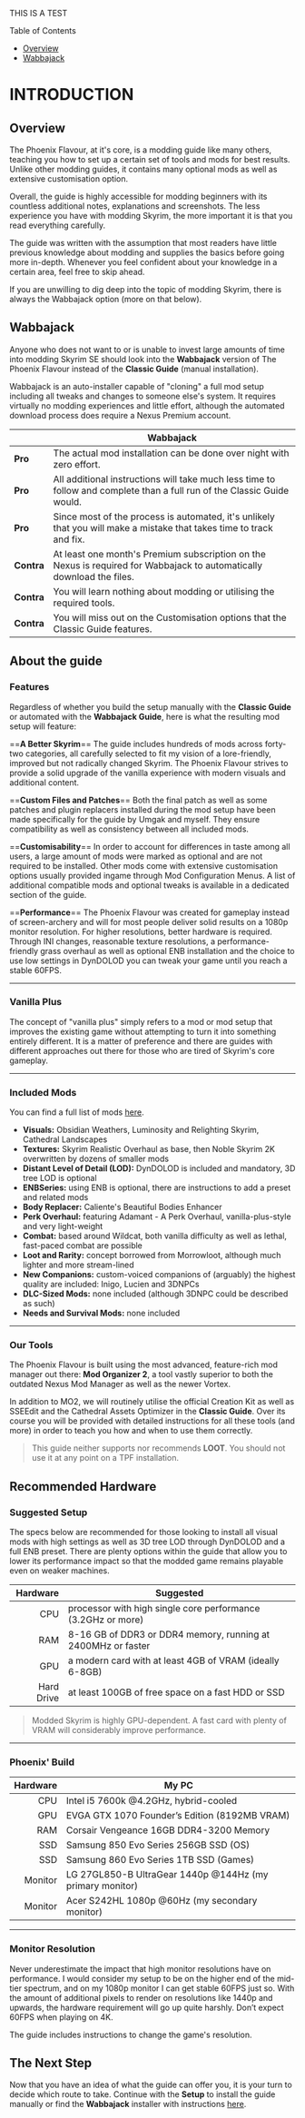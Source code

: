 THIS IS A TEST

Table of Contents
- [Overview](#overview)
- [Wabbajack](#wabbajack)

# INTRODUCTION

## Overview

The Phoenix Flavour, at it's core, is a modding guide like many others, teaching you how to set up a certain set of tools and mods for best results. Unlike other modding guides, it contains many optional mods as well as extensive customisation option.

Overall, the guide is highly accessible for modding beginners with its countless additional notes, explanations and screenshots. The less experience you have with modding Skyrim, the more important it is that you read everything carefully.

The guide was written with the assumption that most readers have little previous knowledge about modding and supplies the basics before going more in-depth. Whenever you feel confident about your knowledge in a certain area, feel free to skip ahead.

If you are unwilling to dig deep into the topic of modding Skyrim, there is always the Wabbajack option (more on that below).

## Wabbajack

Anyone who does not want to or is unable to invest large amounts of time into modding Skyrim SE should look into the **Wabbajack** version of The Phoenix Flavour instead of the **Classic Guide** (manual installation).

Wabbajack is an auto-installer capable of "cloning" a full mod setup including all tweaks and changes to someone else's system. It requires virtually no modding experiences and little effort, although the automated download process does require a Nexus Premium account.

|            | Wabbajack                                                    |
| ---------- | ------------------------------------------------------------ |
| **Pro**    | The actual mod installation can be done over night with zero effort. |
| **Pro**    | All additional instructions will take much less time to follow and complete than a full run of the Classic Guide would. |
| **Pro**    | Since most of the process is automated, it's unlikely that you will make a mistake that takes time to track and fix. |
| **Contra** | At least one month's Premium subscription on the Nexus is required for Wabbajack to automatically download the files. |
| **Contra** | You will learn nothing about modding or utilising the required tools. |
| **Contra** | You will miss out on the Customisation options that the Classic Guide features. |

## About the guide

### Features

Regardless of whether you build the setup manually with the **Classic Guide** or automated with the **Wabbajack Guide**, here is what the resulting mod setup will feature:

==**A Better Skyrim**==
The guide includes hundreds of mods across forty-two categories, all carefully selected to fit my vision of a lore-friendly, improved but not radically changed Skyrim. The Phoenix Flavour strives to provide a solid upgrade of the vanilla experience with modern visuals and additional content.

==**Custom Files and Patches**==
Both the final patch as well as some patches and plugin replacers installed during the mod setup have been made specifically for the guide by Umgak and myself. They ensure compatibility as well as consistency between all included mods.

==**Customisability**==
In order to account for differences in taste among all users, a large amount of mods were marked as optional and are not required to be installed. Other mods come with extensive customisation options usually provided ingame through Mod Configuration Menus. A list of additional compatible mods and optional tweaks is available in a dedicated section of the guide.

==**Performance**==
The Phoenix Flavour was created for gameplay instead of screen-archery and will for most people deliver solid results on a 1080p monitor resolution. For higher resolutions, better hardware is required. Through INI changes, reasonable texture resolutions, a performance-friendly grass overhaul as well as optional ENB installation and the choice to use low settings in DynDOLOD you can tweak your game until you reach a stable 60FPS.

---

### Vanilla Plus

The concept of "vanilla plus" simply refers to a mod or mod setup that improves the existing game without attempting to turn it into something entirely different. It is a matter of preference and there are guides with different approaches out there for those who are tired of Skyrim's core gameplay.

---

### Included Mods

You can find a full list of mods [here](https://docs.google.com/spreadsheets/d/1XFcvzBLykdkSxjX225S9tmqNWFFoTeNWUxBEK5YOIZQ/edit?usp=drive_web&ouid=118321045324288884377).

- **Visuals:** Obsidian Weathers, Luminosity and Relighting Skyrim, Cathedral Landscapes
- **Textures:** Skyrim Realistic Overhaul as base, then Noble Skyrim 2K overwritten by dozens of smaller mods
- **Distant Level of Detail (LOD):** DynDOLOD is included and mandatory, 3D tree LOD is optional
- **ENBSeries:** using ENB is optional, there are instructions to add a preset and related mods
- **Body Replacer:** Caliente's Beautiful Bodies Enhancer
- **Perk Overhaul:** featuring Adamant - A Perk Overhaul, vanilla-plus-style and very light-weight
- **Combat:** based around Wildcat, both vanilla difficulty as well as lethal, fast-paced combat are possible
- **Loot and Rarity:** concept borrowed from Morrowloot, although much lighter and more stream-lined
- **New Companions:** custom-voiced companions of (arguably) the highest quality are included: Inigo, Lucien and 3DNPCs
- **DLC-Sized Mods:** none included (although 3DNPC could be described as such)
- **Needs and Survival Mods:** none included

---

### Our Tools

The Phoenix Flavour is built using the most advanced, feature-rich mod manager out there: **Mod Organizer 2**, a tool vastly superior to both the outdated Nexus Mod Manager as well as the newer Vortex.

In addition to MO2, we will routinely utilise the official Creation Kit as well as SSEEdit and the Cathedral Assets Optimizer in the **Classic Guide**. Over its course you will be provided with detailed instructions for all these tools (and more) in order to teach you how and when to use them correctly.

> This guide neither supports nor recommends **LOOT**. You should not use it at any point on a TPF installation.

## Recommended Hardware

### Suggested Setup

The specs below are recommended for those looking to install all visual mods with high settings as well as 3D tree LOD through DynDOLOD and a full ENB preset. There are plenty options within the guide that allow you to lower its performance impact so that the modded game remains playable even on weaker machines.

|   Hardware | Suggested                                                    |
| ---------: | ------------------------------------------------------------ |
|        CPU | processor with high single core performance (3.2GHz or more) |
|        RAM | 8-16 GB of DDR3 or DDR4 memory, running at 2400MHz or faster |
|        GPU | a modern card with at least 4GB of VRAM (ideally 6-8GB)      |
| Hard Drive | at least 100GB of free space on a fast HDD or SSD            |

> Modded Skyrim is highly GPU-dependent. A fast card with plenty of VRAM will considerably improve performance. 

---

### Phoenix' Build

| Hardware | My PC                                                    |
| -------: | -------------------------------------------------------- |
|      CPU | Intel i5 7600k @4.2GHz, hybrid-cooled                    |
|      GPU | EVGA GTX 1070 Founder’s Edition (8192MB VRAM)            |
|      RAM | Corsair Vengeance 16GB DDR4-3200 Memory                  |
|      SSD | Samsung 850 Evo Series 256GB SSD (OS)                    |
|      SSD | Samsung 860 Evo Series 1TB SSD (Games)                   |
|  Monitor | LG 27GL850-B UltraGear 1440p @144Hz (my primary monitor) |
|  Monitor | Acer S242HL 1080p @60Hz (my secondary monitor)           |

---

### Monitor Resolution

Never underestimate the impact that high monitor resolutions have on performance. I would consider my setup to be on the higher end of the mid-tier spectrum, and on my 1080p monitor I can get stable 60FPS just so. With the amount of additional pixels to render on resolutions like 1440p and upwards, the hardware requirement will go up quite harshly. Don’t expect 60FPS when playing on 4K.

The guide includes instructions to change the game's resolution.

## The Next Step

Now that you have an idea of what the guide can offer you, it is your turn to decide which route to take. Continue with the **Setup** to install the guide manually or find the **Wabbajack** installer with instructions [here](https://www.wabbajack.org/modlist/tpf).